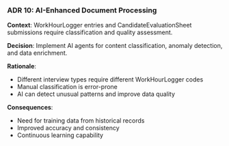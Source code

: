 ### ADR 10: AI-Enhanced Document Processing

**Context**:
WorkHourLogger entries and  CandidateEvaluationSheet submissions require classification and quality assessment.

**Decision**:
Implement AI agents for content classification, anomaly detection, and data enrichment.

**Rationale**:
- Different interview types require different WorkHourLogger codes
- Manual classification is error-prone
- AI can detect unusual patterns and improve data quality

**Consequences**:
- Need for training data from historical records
- Improved accuracy and consistency
- Continuous learning capability
